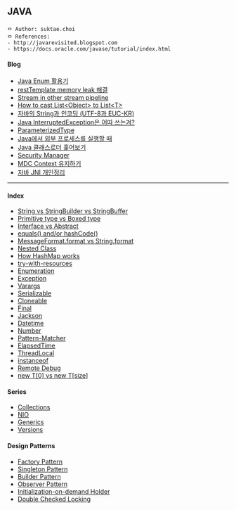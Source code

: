 ## JAVA

```
ㅁ Author: suktae.choi
ㅁ References:
- http://javarevisited.blogspot.com
- https://docs.oracle.com/javase/tutorial/index.html
```

#### Blog

- [Java Enum 활용기](http://woowabros.github.io/tools/2017/07/10/java-enum-uses.html)
- [restTemplate memory leak 해결](http://woowabros.github.io/tools/2019/05/24/jvm_memory_leak.html)
- [Stream in other stream pipeline](https://stackoverflow.com/questions/36246998/stream-filter-of-1-list-based-on-another-list)
- [How to cast List\<Object\> to List\<T\>](https://stackoverflow.com/questions/1917844/how-to-cast-listobject-to-listmyclass)
- [자바의 String과 인코딩 (UTF-8과 EUC-KR)](https://groups.google.com/forum/#!topic/clojure-kr/R1cRgy9Zugk)
- [Java InterruptedException은 어따 쓰는겨?](http://happinessoncode.com/2017/10/09/java-thread-interrupt/)
- [ParameterizedType](https://homoefficio.github.io/2016/11/30/클래스-리터럴-타입-토큰-수퍼-타입-토큰/)
- [Java에서 외부 프로세스를 실행할 때](https://d2.naver.com/helloworld/1113548)
- [Java 클래스로더 훑어보기](https://homoefficio.github.io/2018/10/13/Java-%ED%81%B4%EB%9E%98%EC%8A%A4%EB%A1%9C%EB%8D%94-%ED%9B%91%EC%96%B4%EB%B3%B4%EA%B8%B0/)
- [Security Manager](https://docs.oracle.com/javase/tutorial/essential/environment/security.html)
- [MDC Context 유지하기](https://blog.gangnamunni.com/post/mdc-context-task-decorator/)
- [자바 JNI 개인정리](https://wiserloner.tistory.com/549?category=821930)

***

#### Index

- [String vs StringBuilder vs StringBuffer](string-stringbuilder-stringbuffer)
- [Primitive type vs Boxed type](primitive-boxed)
- [Interface vs Abstract](interface-abstract)
- [equals() and/or hashCode()](equals-hashcode)
- [MessageFormat.format vs String.format](message-format-string-format)
- [Nested Class](nested-class)
- [How HashMap works](how-hashmap-works)
- [try-with-resources](try-with-resources)
- [Enumeration](enum)
- [Exception](exception)
- [Varargs](varargs)
- [Serializable](serializable)
- [Cloneable](cloneable)
- [Final](final)
- [Jackson](jackson)
- [Datetime](datetime)
- [Number](number)
- [Pattern-Matcher](pattern-matcher)
- [ElapsedTime](elapsed-time)
- [ThreadLocal](threadlocal)
- [instanceof](instanceof)
- [Remote Debug](remote-debug)
- [new T\[0\] vs new T\[size\]](0-size)

#### Series

- [Collections](collections)
- [NIO](nio)
- [Generics](generics)
- [Versions](versions)

#### Design Patterns

- [Factory Pattern](factory-pattern)
- [Singleton Pattern](singleton-pattern)
- [Builder Pattern](builder-pattern)
- [Observer Pattern](observer-pattern)
- [Initialization-on-demand Holder](https://en.wikipedia.org/wiki/Initialization-on-demand_holder_idiom)
- [Double Checked Locking](double-checked-locking)